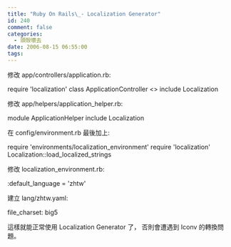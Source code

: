 ```yaml
---
title: "Ruby On Rails\_- Localization Generator"
id: 240
comment: false
categories:
  - 頭殼壞去
date: 2006-08-15 06:55:00
tags:
---
```


修改 app/controllers/application.rb:

   require 'localization'
    class ApplicationController &lt;&gt;        include Localization

修改 app/helpers/application_helper.rb:

  module ApplicationHelper
      include Localization

在 config/environment.rb 最後加上:

  require 'environments/localization_environment'
    require 'localization'
    Localization::load_localized_strings

修改 localization_environment.rb:

  :default_language = 'zhtw'

建立 lang/zhtw.yaml:

  file_charset: big5

這樣就能正常使用 Localization Generator 了，
否則會遭遇到 Iconv 的轉換問題。